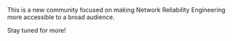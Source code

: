 This is a new community focused on making Network Reliability Engineering more accessible to a broad audience.

Stay tuned for more!
